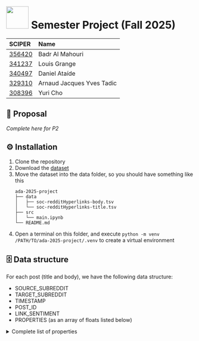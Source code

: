 

# <img src="https://epfl-ada.github.io/assets/img/ada.svg" width="60" /> Semester Project (Fall 2025)

| SCIPER | Name |
| :-- | :-- |
| [356420](https://people.epfl.ch/badr.almahouri) | Badr Al Mahouri |
| [341237](https://people.epfl.ch/louis.grange) | Louis Grange |
| [340497](https://people.epfl.ch/daniel.alvesataide) | Daniel Ataíde |
| [329310](https://people.epfl.ch/arnaud.tadic) | Arnaud Jacques Yves Tadic |
| [308396](https://people.epfl.ch/yuri.cho) | Yuri Cho |

## 📃 Proposal

_Complete here for P2_

## ⚙️ Installation

1. Clone the repository
2. Download the [dataset](https://snap.stanford.edu/data/soc-RedditHyperlinks.html)
3. Move the dataset into the data folder, so you should have something like this
    ```
    ada-2025-project
    ├── data
    │   ├── soc-redditHyperlinks-body.tsv
    │   └── soc-redditHyperlinks-title.tsv
    ├── src
    │   └── main.ipynb
    └── README.md
    ```
4. Open a terminal on this folder, and execute `python -m venv /PATH/TO/ada-2025-project/.venv` to create a virtual environment

## 🗄️ Data structure

For each post (title and body), we have the following data structure:

- SOURCE_SUBREDDIT
- TARGET_SUBREDDIT
- TIMESTAMP
- POST_ID
- LINK_SENTIMENT 
- PROPERTIES (as an array of floats listed below)

<details>

<summary>Complete list of properties</summary>

1. Number of characters
2. Number of characters without counting white space
3. Fraction of alphabetical characters
4. Fraction of digits
5. Fraction of uppercase characters
6. Fraction of white spaces
7. Fraction of special characters, such as comma, exclamation mark, etc.
8. Number of words
9. Number of unique works
10. Number of long words (at least 6 characters)
11. Average word length
12. Number of unique stopwords
13. Fraction of stopwords
14. Number of sentences
15. Number of long sentences (at least 10 words)
16. Average number of characters per sentence
17. Average number of words per sentence
18. Automated readability index
19. Positive sentiment calculated by VADER
20. Negative sentiment calculated by VADER
21. Compound sentiment calculated by VADER
22. LIWC_Funct
23. LIWC_Pronoun
24. LIWC_Ppron
25. LIWC_I
26. LIWC_We
27. LIWC_You
28. LIWC_SheHe
29. LIWC_They
30. LIWC_Ipron
31. LIWC_Article
32. LIWC_Verbs
33. LIWC_AuxVb
34. LIWC_Past
35. LIWC_Present
36. LIWC_Future
37. LIWC_Adverbs
38. LIWC_Prep
39. LIWC_Conj
40. LIWC_Negate
41. LIWC_Quant
42. LIWC_Numbers
43. LIWC_Swear
44. LIWC_Social
45. LIWC_Family
46. LIWC_Friends
47. LIWC_Humans
48. LIWC_Affect
49. LIWC_Posemo
50. LIWC_Negemo
51. LIWC_Anx
52. LIWC_Anger
53. LIWC_Sad
54. LIWC_CogMech
55. LIWC_Insight
56. LIWC_Cause
57. LIWC_Discrep
58. LIWC_Tentat
59. LIWC_Certain
60. LIWC_Inhib
61. LIWC_Incl
62. LIWC_Excl
63. LIWC_Percept
64. LIWC_See
65. LIWC_Hear
66. LIWC_Feel
67. LIWC_Bio
68. LIWC_Body
69. LIWC_Health
70. LIWC_Sexual
71. LIWC_Ingest
72. LIWC_Relativ
73. LIWC_Motion
74. LIWC_Space
75. LIWC_Time
76. LIWC_Work
77. LIWC_Achiev
78. LIWC_Leisure
79. LIWC_Home
80. LIWC_Money
81. LIWC_Relig
82. LIWC_Death
83. LIWC_Assent
84. LIWC_Dissent
85. LIWC_Nonflu
86. LIWC_Filler

</details>
